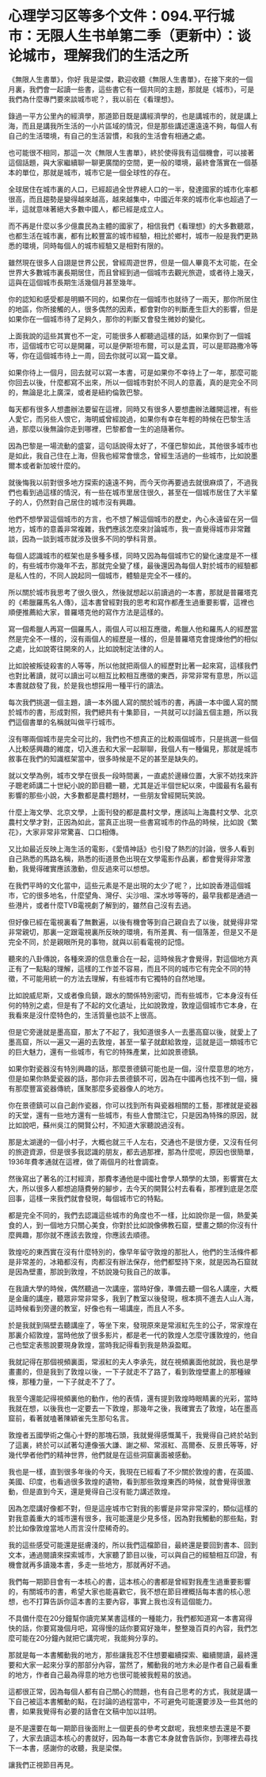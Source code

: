 # 心理学习区等多个文件：094.平行城市：无限人生书单第二季（更新中）：谈论城市，理解我们的生活之所

《無限人生書單》，你好 我是梁傑，歡迎收聽《無限人生書單》，在接下來的一個月裏，我們會一起讀一些書，這些書它有一個共同的主題，那就是《城市》，可是我們為什麼專門要來談城市呢？，我以前在《看理想》。

錄過一平方公里內的經濟學，那道節目既是講經濟學的，也是講城市的，就是講上海，而且是講我所生活的一小片區域的情況，但是那些講述還遠遠不夠，每個人有自己的生活環境，有自己的生活習慣，和我的生活會有相通之處。

也可能很不相同，那這一次《無限人生書單》，終於使得我有這個機會，可以接著這個話題，與大家繼續聊一聊更廣闊的空間，更一般的環境，最終會落實在一個基本的單位，那就是城市，城市它是一個全球性的存在。

全球居住在城市裏的人口，已經超過全世界總人口的一半，發達國家的城市化率都很高，而且趨勢是變得越來越高，越來越集中，中國近年來的城市化率也超過了一半，這就意味著絕大多數中國人，都已經是成立人。

而不再是什麼以多少億農民為主體的國家了，相信我們《看理想》的大多數聽眾，也都生活在城市裏，都有比較豐富的城市經驗，相比於鄉村，城市一般是我們更熟悉的環境，同時每個人的城市經驗又是相對有限的。

雖然現在很多人自詡是世界公民，曾經周遊世界，但是一個人畢竟不太可能，在全世界大多數城市裏長期居住，而且曾經到過一個城市去觀光旅遊，或者待上幾天，這與在這個城市長期生活幾個月甚至幾年。

你的認知和感受都是明顯不同的，如果你在一個城市也就待了一兩天，那你所居住的地區，你所接觸的人，很多偶然的因素，都會對你的判斷產生巨大的影響，但是如果你在一個城市待了足夠久，那你的判斷又會發生微妙的變化。

上面我說的這些其實也不一定，可能很多人都聽過這樣的話，如果你到了一個城市，這個城市它可以是開羅，可以是伊斯坦布爾，可以是孟買，可以是耶路撒冷等等，你在這個城市待上一周，回去你就可以寫一篇文章。

如果你待上一個月，回去就可以寫一本書，可是如果你不幸待上了一年，那麼可能你回去以後，什麼都寫不出來，所以一個城市對於不同人的意義，真的是完全不同的，無論是北上廣深，或者是紐約倫敦巴黎。

每天都有很多人想盡辦法要留在這裡，同時又有很多人要想盡辦法離開這裡，有些人愛它，而另些人恨它，海明威曾經說過，如果你有幸在年輕的時候在巴黎生活過，那麼以後無論你走到哪裡，巴黎都會一生的追隨著你。

因為巴黎是一場流動的盛宴，這句話說得太好了，不僅巴黎如此，其他很多城市也是如此，我自己住在上海，但我也經常會懷念，曾經生活過的一些城市，比如說墨爾本或者新加坡什麼的。

就後悔我以前對很多地方探索的遠遠不夠，而今天你再要過去就很麻煩了，不過我們也看到過這樣的情況，有一些在城市里居住很久，甚至在一個城市居住了大半輩子的人，仍然對自己居住的城市沒有興趣。

他們不想學習這個城市的方言，也不想了解這個城市的歷史，內心永遠留在另一個地方，城市的意義非常複雜，我們應該怎麼來討論城市，我一直覺得城市非常難談，因為一談到城市就涉及很多不同的學科背景。

每個人認識城市的框架也是多種多樣，同時又因為每個城市它的變化速度是不一樣的，有些城市你幾年不去，那就完全變了樣，最後還因為每個人對於城市的經驗都是私人性的，不同人說起同一個城市，體驗是完全不一樣的。

所以關於城市我思考了很久很久，然後就想起以前讀過的一本書，那就是普羅塔克的《希臘羅馬名人傳》，這本書曾經對我的思考和寫作都產生過重要影響，這裡也順便推薦給大家，普羅塔克他的寫作方法是這樣的。

寫一個希臘人再寫一個羅馬人，兩個人可以相互應徵，希臘人他和羅馬人的經歷當然是完全不一樣的，沒有兩個人的經歷是一樣的，但是普羅塔克會提煉他們的相似之處，比如說寄往開來的人，比如說制定法律的人。

比如說被叛徒殺害的人等等，所以他就把兩個人的經歷對比著一起來寫，這樣我們也對比著讀，就可以讀出可以相互比較相互應徵的東西，非常非常有意思，所以這本書就啟發了我，於是我也想採用一種平行的讀法。

每次我們挑選一個主題，讀一本外國人寫的關於城市的書，再讀一本中國人寫的關於城市的書，形成對照，我們總共有十集節目，一共就可以討論五個主題，所以我們這個書單的名稱就叫做平行城市。

沒有哪兩個城市是完全可比的，我們也不想真正的比較兩個城市，只是挑選一些個人比較感興趣的維度，切入進去和大家一起聊聊，我個人有一種偏見，那就是城市敘事在我們的知識框架當中，很多時候是不足的甚至是缺失的。

就以文學為例，城市文學在很長一段時間裏，一直處於邊緣位置，大家不妨找來許子聰老師講二十世紀小說的節目聽一聽，尤其是近半個世紀以來，中國最有名最有影響的那些小說，大多數都是農村題材，一些朋友曾經開玩笑說。

什麼上海文學、北京文學，上面刊發的都是農村文學，應該叫上海農村文學、北京農村文學才對，正因為如此，當真正出現一些書寫城市的作品的時候，比如說《繁花》，大家非常非常驚喜、口口相傳。

又比如最近反映上海生活的電影，《愛情神話》也引發了熱烈的討論，很多人看到自己熟悉的馬路名稱，熟悉的街道景色出現在文學電影作品裏，都會覺得非常激動，我覺得確實應該激動，但反過來可以想想。

在我們平時的文化當中，這些元素是不是出現的太少了呢？，比如說香港這個城市，它的很多地名，什麼望角、灣仔、尖沙咀、深水埗等等的，最早我都是通過一些港片，或者什麼TVB電視劇了解到的，雖然自己沒有去過。

但好像已經在電視裏看了無數遍，以後有機會等到自己親自去了以後，就覺得非常非常親切，那裏一定跟電視裏所反映的環境，有所差異、有一個落差，但是又不是完全不同，於是親眼所見的事物，就與以前看電視的記憶。

聽來的八卦傳說，各種來源的信息重合在一起，這時候我才會覺得，對這個地方真正有了一點點的理解，這樣的工作並不容易，而且不同的城市它有完全不同的特徵，不可能用統一的方法去理解，有些城市有它獨特的自然地理。

比如說威尼斯，又或者像烏鎮，跟水的關係特別密切，而有些城市，它本身沒有任何的特別之處，但是有了不起的文化遺址，比如說敦煌，敦煌這個城市它本身，在我看來是沒什麼特色的，生活質量也談不上很高。

但是它旁邊就是墨高窟，那太了不起了，我知道很多人一去墨高窟以後，就愛上了墨高窟，所以一遍又一遍的去敦煌，甚至一輩子就獻給敦煌，這就是這一類城市它的巨大魅力，還有一些城市，有它的特殊產業，比如說景德鎮。

如果你對瓷器沒有特別興趣的話，那麼景德鎮可能也是一個，沒什麼意思的地方，但是如果你熱愛瓷器的話，那你非去景德鎮不可，因為在中國再也找不到一個，擁有那麼豐富瓷器傳統，匯聚那麼多瓷器像人的地方。

你在景德鎮可以自己創作瓷器，你可以找到所有與瓷器相關的工藝，那裡就是瓷器的天堂，還有一些地方還有一些城市，有些人會關注它，只是因為特殊的原因，就比如說吧，蘇州吳江的開賢公村，不知道大家聽說過沒有。

那是太湖邊的一個小村子，大概也就三千人左右，交通也不是很方便，又沒有任何的旅遊資源，但是很多我認識的朋友，都去過那裡，那為什麼呢，原因也很簡單，1936年費孝通就在這裡，做了兩個月的社會調查。

然後寫出了著名的江村經濟，那費孝通他是中國社會學人類學的太頭，影響實在太大，所以很多人都想追隨費勞的腳步，去今天的開賢公村去看看，那裡到底是怎麼回事，這樣一來我們就會發現，每個城市它的特點。

都是完全不同的，我們去認識這些城市的角度也不一樣，比如說你是一個，熱愛美食的人，到一個地方只關心美食，你對於比如說像佛教石窟，壁畫之類的你沒有什麼興趣，那你就不應該去敦煌，你應該去順德。

敦煌吃的東西實在沒有什麼特別的，像早年留守敦煌的那批人，他們的生活條件都是非常差的，冰箱都沒有，肉都沒有辦法保存，他們都堅持下來，就是因為石窟就是因為壁畫，那說到敦煌，不妨說幾句我自己的故事。

在我讀大學的時候，偶然聽過一次講座，當時好像，準備去聽一個名人講座，大概是金庸的講座，聽眾非常非常多，我到了教室以後發現，根本擠不進去人山人海，這時候看到旁邊的教室，好像也有一場講座，而且人不多。

於是我就到隔壁去聽講座了，等坐下來，發現原來是常淑紅先生的公子，常家煌在那裏介紹敦煌，當時他放了很多影片，都是老一代的敦煌人怎麼守護敦煌的，他自己也堅定表態說要現身敦煌，當時我記得看到我是熱淚盈眶。

我就記得在那個視頻裏面，常淑紅的夫人李承先，就在視頻裏面他就說，我也是學畫畫的，但是我到了敦煌以後，一下子就走不了路了，看到敦煌壁畫上的那種線條，那種力量，一下子就走不了了。

我至今還能記得視頻裏他的動作，他的表情，還有提到敦煌時眼睛裏的光彩，當時我就在想，以後我也一定要去一下敦煌，那幾年之後，我確實去了敦煌，站在墨高窟前，看著就嗑著陳穎雀先生那句名言。

敦煌者五國學術之傷心十野的那塊石頭，我就覺得感慨萬千，我覺得自己終於站到了這裏，終於可以試著勾連像張大謙、謝之柳、常淑紅、高爾泰、反景氏等等，好幾代學者他們的精神世界，他們就是在這些洞窟裏面被感動。

我也是一樣，直到很多年後的今天，我現在已經看了不少關於敦煌的書，在英國、美國、印度，也看過很多敦煌的遺物，看到那些敦煌東西的時候，就會覺得很激動，但是直到今天，還是覺得自己沒有能力講述敦煌。

因為怎麼講好像都不對，但是這座城市它對我的影響是非常非常深的，類似這樣的對我意義重大的城市還有很多，我可能還是少見多怪，因為對我觸動的那些點，對於比如像敦煌當地人而言沒什麼稀奇的。

我的這些感受可能還是挺膚淺的，所以我們這檔節目，最終還是要回到書本、回到文本，通過閱讀來探索城市，大家聽了節目以後，可以與自己的經驗相互印證，有機會就再多讀幾本書，多走一些地方，那就再好不過。

我們每一期節目會有一本核心的書，這本核心的書都是曾經對我產生過重要影響的，有關城市的書，希望大家也能喜歡它，我不想在節目裡概括每本書的核心思想，也不打算告訴你這本書的主要內容，事實上我也沒有這個能力。

不具備什麼在20分鐘幫你讀完某某書這樣的一種能力，我們都知道寫一本書寫得快的話，你要寫幾個月吧，寫得慢的話你要寫好幾年，整整幾百頁的內容，我們怎麼可能在20分鐘內就把它講完呢，我能夠分享的。

那就是每一本書觸動我的地方，那些讓我忍不住想要繼續探索、繼續閱讀，最終還要和大家一起來分享的那部分內容，當然了，觸動我的地方未必是作者自己最看重的地方，作者自己最為得意的地方也很可能被我輕易的放過。

這都很正常，因為每個人都有自己關心的問題，也有自己思考的方式，我就是講一下自己被這本書觸動的點，在討論的過程當中，不可避免可能還要涉及一些其他的書，如果我覺得有必要的話會在文稿中加以註明。

是不是還要在每一期節目後面附上一個更長的參考文獻呢，我想來想去還是不要了，大家去讀這本核心的書就好，因為每一本書它本身就會告訴你，到哪裡去尋找下一本書，感謝你的收聽，我是梁傑。

讓我們正視節目再見。